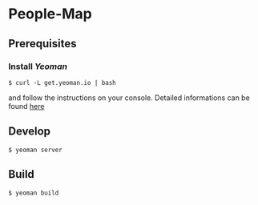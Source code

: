 People-Map
==========

## Prerequisites  

### Install *Yeoman* 

    $ curl -L get.yeoman.io | bash
    
and follow the instructions on your console. Detailed informations can be found 
[here](http://yeoman.io/installation.html)

## Develop

    $ yeoman server
    
## Build

    $ yeoman build